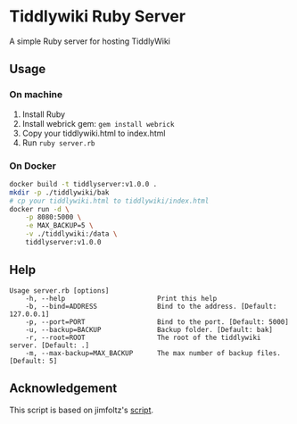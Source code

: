 # Tiddlywiki Ruby Server
A simple Ruby server for hosting TiddlyWiki

## Usage

### On machine

1. Install Ruby
1. Install webrick gem: `gem install webrick`
1. Copy your tiddlywiki.html to index.html
1. Run `ruby server.rb`

### On Docker

```bash
docker build -t tiddlyserver:v1.0.0 .
mkdir -p ./tiddlywiki/bak
# cp your tiddlywiki.html to tiddlywiki/index.html
docker run -d \
    -p 8080:5000 \
    -e MAX_BACKUP=5 \
    -v ./tiddlywiki:/data \
    tiddlyserver:v1.0.0
```

## Help

```
Usage server.rb [options]
    -h, --help                       Print this help
    -b, --bind=ADDRESS               Bind to the address. [Default: 127.0.0.1]
    -p, --port=PORT                  Bind to the port. [Default: 5000]
    -u, --backup=BACKUP              Backup folder. [Default: bak]
    -r, --root=ROOT                  The root of the tiddlywiki server. [Default: .]
    -m, --max-backup=MAX_BACKUP      The max number of backup files. [Default: 5]
```

## Acknowledgement

This script is based on jimfoltz's [script](https://gist.github.com/jimfoltz/ee791c1bdd30ce137bc23cce826096da).
